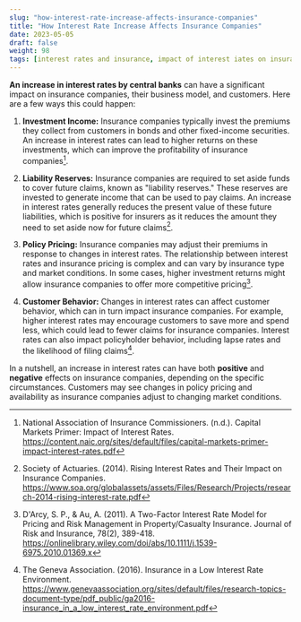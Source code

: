 ```yaml
---
slug: "how-interest-rate-increase-affects-insurance-companies"
title: "How Interest Rate Increase Affects Insurance Companies"
date: 2023-05-05
draft: false 
weight: 98 
tags: [interest rates and insurance, impact of interest iates on insurance]
--- 
```


<!-- # How Interest Rate Increases can affect Insurance Companies -->

**An increase in interest rates by central banks** can have a significant impact on insurance companies, their business model, and customers. Here are a few ways this could happen:

1. **Investment Income:** Insurance companies typically invest the premiums they collect from customers in bonds and other fixed-income securities. An increase in interest rates can lead to higher returns on these investments, which can improve the profitability of insurance companies[^1].

2. **Liability Reserves:** Insurance companies are required to set aside funds to cover future claims, known as "liability reserves." These reserves are invested to generate income that can be used to pay claims. An increase in interest rates generally reduces the present value of these future liabilities, which is positive for insurers as it reduces the amount they need to set aside now for future claims[^2].

3. **Policy Pricing:** Insurance companies may adjust their premiums in response to changes in interest rates. The relationship between interest rates and insurance pricing is complex and can vary by insurance type and market conditions. In some cases, higher investment returns might allow insurance companies to offer more competitive pricing[^3].

4. **Customer Behavior:** Changes in interest rates can affect customer behavior, which can in turn impact insurance companies. For example, higher interest rates may encourage customers to save more and spend less, which could lead to fewer claims for insurance companies. Interest rates can also impact policyholder behavior, including lapse rates and the likelihood of filing claims[^4].

In a nutshell, an increase in interest rates can have both **positive** and **negative** effects on insurance companies, depending on the specific circumstances. Customers may see changes in policy pricing and availability as insurance companies adjust to changing market conditions.

[^1]: National Association of Insurance Commissioners. (n.d.). Capital Markets Primer: Impact of Interest Rates. https://content.naic.org/sites/default/files/capital-markets-primer-impact-interest-rates.pdf

[^2]: Society of Actuaries. (2014). Rising Interest Rates and Their Impact on Insurance Companies. https://www.soa.org/globalassets/assets/Files/Research/Projects/research-2014-rising-interest-rate.pdf

[^3]: D'Arcy, S. P., & Au, A. (2011). A Two-Factor Interest Rate Model for Pricing and Risk Management in Property/Casualty Insurance. Journal of Risk and Insurance, 78(2), 389-418. https://onlinelibrary.wiley.com/doi/abs/10.1111/j.1539-6975.2010.01369.x

[^4]: The Geneva Association. (2016). Insurance in a Low Interest Rate Environment. https://www.genevaassociation.org/sites/default/files/research-topics-document-type/pdf_public/ga2016-insurance_in_a_low_interest_rate_environment.pdf

